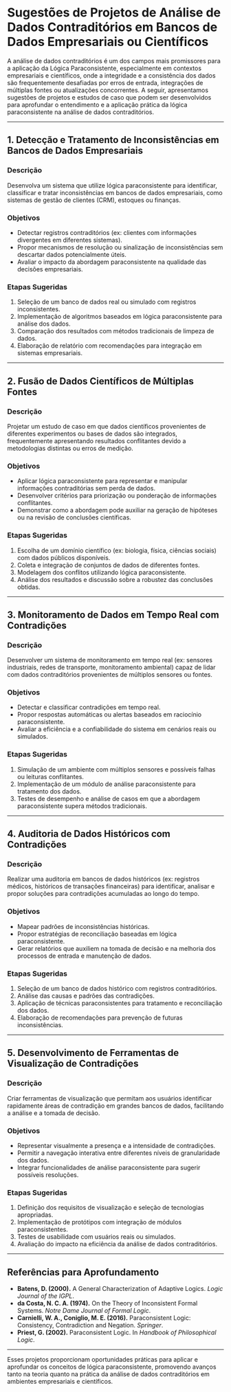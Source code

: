 
# Sugestões de Projetos de Análise de Dados Contraditórios em Bancos de Dados Empresariais ou Científicos

A análise de dados contraditórios é um dos campos mais promissores para a aplicação da Lógica Paraconsistente, especialmente em contextos empresariais e científicos, onde a integridade e a consistência dos dados são frequentemente desafiadas por erros de entrada, integrações de múltiplas fontes ou atualizações concorrentes. A seguir, apresentamos sugestões de projetos e estudos de caso que podem ser desenvolvidos para aprofundar o entendimento e a aplicação prática da lógica paraconsistente na análise de dados contraditórios.

---

## 1. **Detecção e Tratamento de Inconsistências em Bancos de Dados Empresariais**

### Descrição
Desenvolva um sistema que utilize lógica paraconsistente para identificar, classificar e tratar inconsistências em bancos de dados empresariais, como sistemas de gestão de clientes (CRM), estoques ou finanças.

### Objetivos
- Detectar registros contraditórios (ex: clientes com informações divergentes em diferentes sistemas).
- Propor mecanismos de resolução ou sinalização de inconsistências sem descartar dados potencialmente úteis.
- Avaliar o impacto da abordagem paraconsistente na qualidade das decisões empresariais.

### Etapas Sugeridas
1. Seleção de um banco de dados real ou simulado com registros inconsistentes.
2. Implementação de algoritmos baseados em lógica paraconsistente para análise dos dados.
3. Comparação dos resultados com métodos tradicionais de limpeza de dados.
4. Elaboração de relatório com recomendações para integração em sistemas empresariais.

---

## 2. **Fusão de Dados Científicos de Múltiplas Fontes**

### Descrição
Projetar um estudo de caso em que dados científicos provenientes de diferentes experimentos ou bases de dados são integrados, frequentemente apresentando resultados conflitantes devido a metodologias distintas ou erros de medição.

### Objetivos
- Aplicar lógica paraconsistente para representar e manipular informações contraditórias sem perda de dados.
- Desenvolver critérios para priorização ou ponderação de informações conflitantes.
- Demonstrar como a abordagem pode auxiliar na geração de hipóteses ou na revisão de conclusões científicas.

### Etapas Sugeridas
1. Escolha de um domínio científico (ex: biologia, física, ciências sociais) com dados públicos disponíveis.
2. Coleta e integração de conjuntos de dados de diferentes fontes.
3. Modelagem dos conflitos utilizando lógica paraconsistente.
4. Análise dos resultados e discussão sobre a robustez das conclusões obtidas.

---

## 3. **Monitoramento de Dados em Tempo Real com Contradições**

### Descrição
Desenvolver um sistema de monitoramento em tempo real (ex: sensores industriais, redes de transporte, monitoramento ambiental) capaz de lidar com dados contraditórios provenientes de múltiplos sensores ou fontes.

### Objetivos
- Detectar e classificar contradições em tempo real.
- Propor respostas automáticas ou alertas baseados em raciocínio paraconsistente.
- Avaliar a eficiência e a confiabilidade do sistema em cenários reais ou simulados.

### Etapas Sugeridas
1. Simulação de um ambiente com múltiplos sensores e possíveis falhas ou leituras conflitantes.
2. Implementação de um módulo de análise paraconsistente para tratamento dos dados.
3. Testes de desempenho e análise de casos em que a abordagem paraconsistente supera métodos tradicionais.

---

## 4. **Auditoria de Dados Históricos com Contradições**

### Descrição
Realizar uma auditoria em bancos de dados históricos (ex: registros médicos, históricos de transações financeiras) para identificar, analisar e propor soluções para contradições acumuladas ao longo do tempo.

### Objetivos
- Mapear padrões de inconsistências históricas.
- Propor estratégias de reconciliação baseadas em lógica paraconsistente.
- Gerar relatórios que auxiliem na tomada de decisão e na melhoria dos processos de entrada e manutenção de dados.

### Etapas Sugeridas
1. Seleção de um banco de dados histórico com registros contraditórios.
2. Análise das causas e padrões das contradições.
3. Aplicação de técnicas paraconsistentes para tratamento e reconciliação dos dados.
4. Elaboração de recomendações para prevenção de futuras inconsistências.

---

## 5. **Desenvolvimento de Ferramentas de Visualização de Contradições**

### Descrição
Criar ferramentas de visualização que permitam aos usuários identificar rapidamente áreas de contradição em grandes bancos de dados, facilitando a análise e a tomada de decisão.

### Objetivos
- Representar visualmente a presença e a intensidade de contradições.
- Permitir a navegação interativa entre diferentes níveis de granularidade dos dados.
- Integrar funcionalidades de análise paraconsistente para sugerir possíveis resoluções.

### Etapas Sugeridas
1. Definição dos requisitos de visualização e seleção de tecnologias apropriadas.
2. Implementação de protótipos com integração de módulos paraconsistentes.
3. Testes de usabilidade com usuários reais ou simulados.
4. Avaliação do impacto na eficiência da análise de dados contraditórios.

---

## Referências para Aprofundamento

- **Batens, D. (2000).** A General Characterization of Adaptive Logics. *Logic Journal of the IGPL*.
- **da Costa, N. C. A. (1974).** On the Theory of Inconsistent Formal Systems. *Notre Dame Journal of Formal Logic*.
- **Carnielli, W. A., Coniglio, M. E. (2016).** Paraconsistent Logic: Consistency, Contradiction and Negation. *Springer*.
- **Priest, G. (2002).** Paraconsistent Logic. In *Handbook of Philosophical Logic*.

---

Esses projetos proporcionam oportunidades práticas para aplicar e aprofundar os conceitos de lógica paraconsistente, promovendo avanços tanto na teoria quanto na prática da análise de dados contraditórios em ambientes empresariais e científicos.
```

